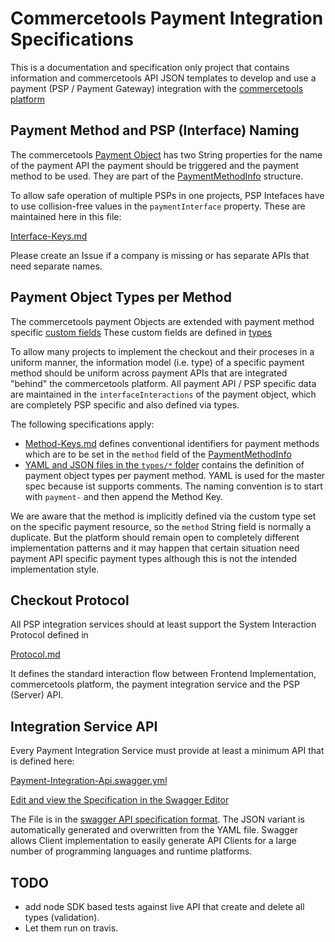 # Commercetools Payment Integration Specifications  

This is a documentation and specification only project that contains information and commercetools API JSON templates 
to develop and  use a payment (PSP / Payment Gateway) integration with the [commercetools platform](http://dev.commercetools.com)

## Payment Method and PSP (Interface) Naming

The commercetools [Payment Object](http://dev.commercetools.com/http-api-projects-payments.html) has two String properties
for the name of the payment API the payment should be triggered and the payment method to be used.  They are part of 
the [PaymentMethodInfo](http://dev.commercetools.com/http-api-projects-payments.html#paymentMethodInfo) structure. 

To allow safe operation of multiple PSPs in one projects, PSP Intefaces have to use collision-free values in the 
`paymentInterface` property.  These are maintained here in this file:

[Interface-Keys.md](Interface-Keys.md) 

Please create an Issue if a company is missing or has separate APIs that need separate names. 

## Payment Object Types per Method

The commercetools payment Objects are extended with payment method specific [custom fields](http://dev.commercetools.com/http-api-projects-custom-fields.html)
These custom fields are defined in [types](http://dev.commercetools.com/http-api-projects-types.html)

To allow many projects to implement the checkout and their proceses in a uniform manner, the information model (i.e. type) 
of a specific payment method should be uniform across payment APIs that are integrated "behind" the commercetools
platform.  All payment API / PSP specific data are maintained in the `interfaceInteractions` of the payment object, 
which are completely PSP specific and also defined via types. 

The following specifications apply:

* [Method-Keys.md](Method-Keys.md) defines conventional identifiers for payment methods which are to be set in the `method`
  field of the [PaymentMethodInfo](http://dev.commercetools.com/http-api-projects-payments.html#paymentMethodInfo)
* [YAML and JSON files in the `types/*` folder](types/) contains the definition of payment object types per payment method. 
  YAML is used for the master spec because ist supports comments. The naming convention is to start with `payment-` and then 
  append the Method Key. 

We are aware that the method is implicitly defined via the custom type set on the specific payment resource, so the 
`method` String field is normally a duplicate.  But the platform should remain open to completely different implementation
patterns and it may happen that certain situation need payment API specific payment types although this is not the intended
implementation style. 

## Checkout Protocol

All PSP integration services should at least support the System Interaction Protocol defined in 

[Protocol.md](Protocol.md)

It defines the standard interaction flow between Frontend Implementation, commercetools platform, the payment integration
service and the PSP (Server) API. 

## Integration Service API

Every Payment Integration Service must provide at least a minimum API that is defined here:

[Payment-Integration-Api.swagger.yml](Payment-Integration-Api.swagger.yml) 

[Edit and view the Specification in the Swagger Editor](http://editor.swagger.io/#/?import=https://raw.githubusercontent.com/nkuehn/payment-integration-specifications/master/Payment-Integration-Api.swagger.yml)

The File is in the [swagger API specification format](http://swagger.io/specification/). The JSON variant is automatically
generated and overwritten from the YAML file.  Swagger allows Client implementation to easily generate API Clients for a 
large number of programming languages and runtime platforms. 

## TODO
 * add node SDK based tests against live API that create and delete all types (validation). 
 * Let them run on travis.
 
 